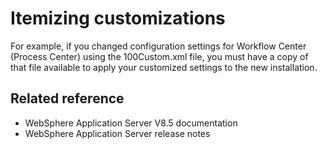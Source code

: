 # Itemizing customizations

For example, if you changed configuration settings for Workflow Center (Process Center) using the
100Custom.xml file, you must have a copy of that file available to apply your
customized settings to the new installation.

## Related reference

- WebSphere Application Server V8.5 documentation
- WebSphere Application Server release notes